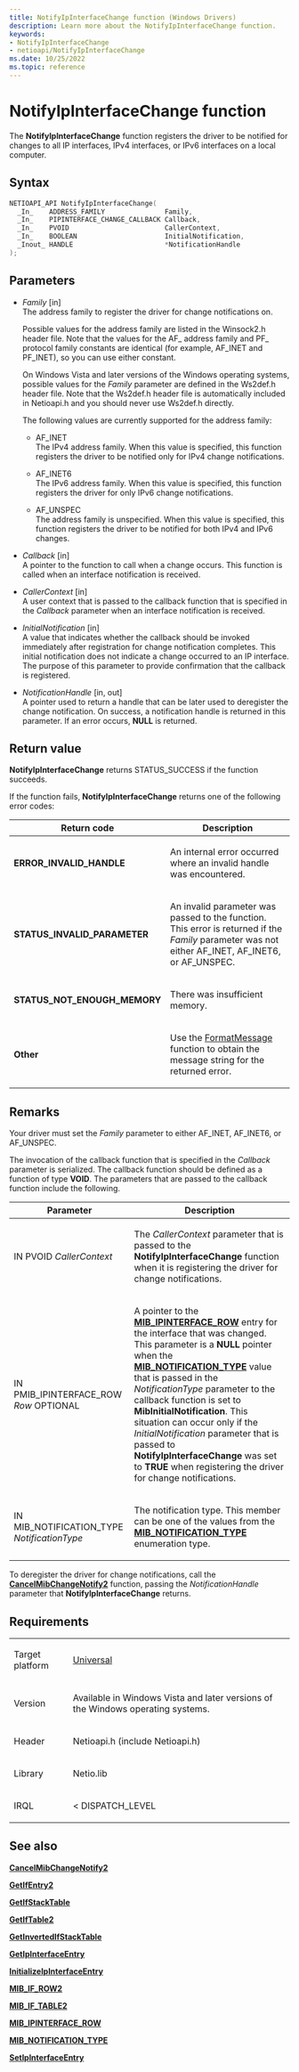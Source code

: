 ```yaml
---
title: NotifyIpInterfaceChange function (Windows Drivers)
description: Learn more about the NotifyIpInterfaceChange function.
keywords:
- NotifyIpInterfaceChange
- netioapi/NotifyIpInterfaceChange
ms.date: 10/25/2022
ms.topic: reference
---
```


# NotifyIpInterfaceChange function

The **NotifyIpInterfaceChange** function registers the driver to be notified for changes to all IP interfaces, IPv4 interfaces, or IPv6 interfaces on a local computer.

## Syntax

``` c++
NETIOAPI_API NotifyIpInterfaceChange(
  _In_    ADDRESS_FAMILY               Family,
  _In_    PIPINTERFACE_CHANGE_CALLBACK Callback,
  _In_    PVOID                        CallerContext,
  _In_    BOOLEAN                      InitialNotification,
  _Inout_ HANDLE                       *NotificationHandle
);
```

## Parameters

- *Family* \[in\]  
   The address family to register the driver for change notifications on.

   Possible values for the address family are listed in the Winsock2.h header file. Note that the values for the AF\_ address family and PF\_ protocol family constants are identical (for example, AF\_INET and PF\_INET), so you can use either constant.

   On Windows Vista and later versions of the Windows operating systems, possible values for the *Family* parameter are defined in the Ws2def.h header file. Note that the Ws2def.h header file is automatically included in Netioapi.h and you should never use Ws2def.h directly.

   The following values are currently supported for the address family:

    - AF\_INET  
       The IPv4 address family. When this value is specified, this function registers the driver to be notified only for IPv4 change notifications.

    - AF\_INET6  
       The IPv6 address family. When this value is specified, this function registers the driver for only IPv6 change notifications.

    - AF\_UNSPEC  
       The address family is unspecified. When this value is specified, this function registers the driver to be notified for both IPv4 and IPv6 changes.

- *Callback* \[in\]  
   A pointer to the function to call when a change occurs. This function is called when an interface notification is received.

- *CallerContext* \[in\]  
   A user context that is passed to the callback function that is specified in the *Callback* parameter when an interface notification is received.

- *InitialNotification* \[in\]  
   A value that indicates whether the callback should be invoked immediately after registration for change notification completes. This initial notification does not indicate a change occurred to an IP interface. The purpose of this parameter to provide confirmation that the callback is registered.

- *NotificationHandle* \[in, out\]  
   A pointer used to return a handle that can be later used to deregister the change notification. On success, a notification handle is returned in this parameter. If an error occurs, **NULL** is returned.

## Return value

**NotifyIpInterfaceChange** returns STATUS\_SUCCESS if the function succeeds.

If the function fails, **NotifyIpInterfaceChange** returns one of the following error codes:

<table>
<thead>
<tr class="header">
<th>Return code</th>
<th>Description</th>
</tr>
</thead>
<tbody>
<tr class="odd">
<td><strong>ERROR_INVALID_HANDLE</strong></td>
<td><p>An internal error occurred where an invalid handle was encountered.</p></td>
</tr>
<tr class="even">
<td><strong>STATUS_INVALID_PARAMETER</strong></td>
<td><p>An invalid parameter was passed to the function. This error is returned if the <em>Family</em> parameter was not either AF_INET, AF_INET6, or AF_UNSPEC.</p></td>
</tr>
<tr class="odd">
<td><strong>STATUS_NOT_ENOUGH_MEMORY</strong></td>
<td><p>There was insufficient memory.</p></td>
</tr>
<tr class="even">
<td><strong>Other</strong></td>
<td><p>Use the <a href="/windows/win32/api/winbase/nf-winbase-formatmessage">FormatMessage</a> function to obtain the message string for the returned error.</p></td>
</tr>
</tbody>
</table>

## Remarks

Your driver must set the *Family* parameter to either AF\_INET, AF\_INET6, or AF\_UNSPEC.

The invocation of the callback function that is specified in the *Callback* parameter is serialized. The callback function should be defined as a function of type **VOID**. The parameters that are passed to the callback function include the following.

<table>
<thead>
<tr class="header">
<th>Parameter</th>
<th>Description</th>
</tr>
</thead>
<tbody>
<tr class="odd">
<td><p>IN PVOID <em>CallerContext</em></p></td>
<td><p>The <em>CallerContext</em> parameter that is passed to the <strong>NotifyIpInterfaceChange</strong> function when it is registering the driver for change notifications.</p></td>
</tr>
<tr class="even">
<td><p>IN PMIB_IPINTERFACE_ROW <em>Row</em> OPTIONAL</p></td>
<td><p>A pointer to the <a href="mib-ipinterface-row.md"><strong>MIB_IPINTERFACE_ROW</strong></a> entry for the interface that was changed. This parameter is a <strong>NULL</strong> pointer when the <a href="mib-notification-type.md"><strong>MIB_NOTIFICATION_TYPE</strong></a> value that is passed in the <em>NotificationType</em> parameter to the callback function is set to <strong>MibInitialNotification</strong>. This situation can occur only if the <em>InitialNotification</em> parameter that is passed to <strong>NotifyIpInterfaceChange</strong> was set to <strong>TRUE</strong> when registering the driver for change notifications.</p></td>
</tr>
<tr class="odd">
<td><p>IN MIB_NOTIFICATION_TYPE <em>NotificationType</em></p></td>
<td><p>The notification type. This member can be one of the values from the <a href="mib-notification-type.md"><strong>MIB_NOTIFICATION_TYPE</strong></a> enumeration type.</p></td>
</tr>
</tbody>
</table>

To deregister the driver for change notifications, call the [**CancelMibChangeNotify2**](cancelmibchangenotify2.md) function, passing the *NotificationHandle* parameter that **NotifyIpInterfaceChange** returns.

## Requirements

<table>
<tbody>
<tr class="odd">
<td><p>Target platform</p></td>
<td><a href="/windows-hardware/drivers/develop/target-platforms">Universal</a></td>
</tr>
<tr class="even">
<td><p>Version</p></td>
<td><p>Available in Windows Vista and later versions of the Windows operating systems.</p></td>
</tr>
<tr class="odd">
<td><p>Header</p></td>
<td>Netioapi.h (include Netioapi.h)</td>
</tr>
<tr class="even">
<td><p>Library</p></td>
<td>Netio.lib</td>
</tr>
<tr class="odd">
<td><p>IRQL</p></td>
<td><p>&lt; DISPATCH_LEVEL</p></td>
</tr>
</tbody>
</table>

## See also

[**CancelMibChangeNotify2**](cancelmibchangenotify2.md)

[**GetIfEntry2**](getifentry2.md)

[**GetIfStackTable**](getifstacktable.md)

[**GetIfTable2**](getiftable2.md)

[**GetInvertedIfStackTable**](getinvertedifstacktable.md)

[**GetIpInterfaceEntry**](getipinterfaceentry.md)

[**InitializeIpInterfaceEntry**](initializeipinterfaceentry.md)

[**MIB\_IF\_ROW2**](mib-if-row2.md)

[**MIB\_IF\_TABLE2**](mib-if-table2.md)

[**MIB\_IPINTERFACE\_ROW**](mib-ipinterface-row.md)

[**MIB\_NOTIFICATION\_TYPE**](mib-notification-type.md)

[**SetIpInterfaceEntry**](setipinterfaceentry.md)
